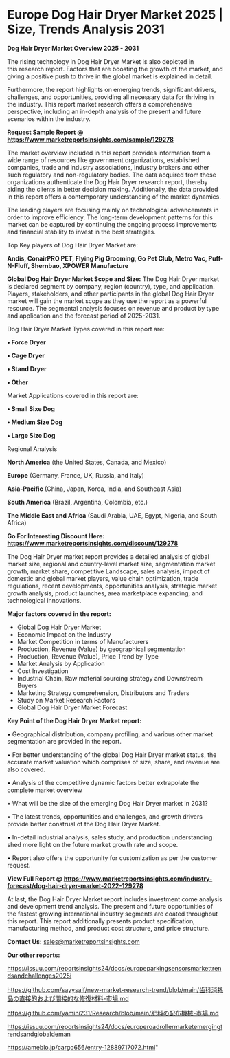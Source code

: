 # Europe Dog Hair Dryer Market 2025 | Size, Trends Analysis 2031

<Strong> Dog Hair Dryer Market Overview 2025 - 2031</strong>

The rising technology in Dog Hair Dryer Market is also depicted in this research report. Factors that are boosting the growth of the market, and giving a positive push to thrive in the global market is explained in detail.

Furthermore, the report highlights on emerging trends, significant drivers, challenges, and opportunities, providing all necessary data for thriving in the industry. This report market research offers a comprehensive perspective, including an in-depth analysis of the present and future scenarios within the industry.

<strong>Request Sample Report @ <a href=https://www.marketreportsinsights.com/sample/129278>https://www.marketreportsinsights.com/sample/129278</a></strong>

The market overview included in this report provides information from a wide range of resources like government organizations, established companies, trade and industry associations, industry brokers and other such regulatory and non-regulatory bodies. The data acquired from these organizations authenticate the Dog Hair Dryer research report, thereby aiding the clients in better decision making. Additionally, the data provided in this report offers a contemporary understanding of the market dynamics.

The leading players are focusing mainly on technological advancements in order to improve efficiency. The long-term development patterns for this market can be captured by continuing the ongoing process improvements and financial stability to invest in the best strategies.

Top Key players of Dog Hair Dryer Market are:

<strong>Andis, ConairPRO PET, Flying Pig Grooming, Go Pet Club, Metro Vac, Puff-N-Fluff, Shernbao, XPOWER Manufacture</strong>

<strong><b>Global Dog Hair Dryer Market Scope and Size:</b></strong>
The Dog Hair Dryer market is declared segment by company, region (country), type, and application. Players, stakeholders, and other participants in the global Dog Hair Dryer market will gain the market scope as they use the report as a powerful resource. The segmental analysis focuses on revenue and product by type and application and the forecast period of 2025-2031.

Dog Hair Dryer Market Types covered in this report are:

<strong>• Force Dryer

• Cage Dryer

• Stand Dryer

• Other</strong>

Market Applications covered in this report are:

<strong>• Small Sixe Dog

• Medium Size Dog

• Large Size Dog</strong> 

Regional Analysis

<strong>North America</strong> (the United States, Canada, and Mexico)

<strong>Europe</strong> (Germany, France, UK, Russia, and Italy)

<strong>Asia-Pacific</strong> (China, Japan, Korea, India, and Southeast Asia)

<strong>South America</strong> (Brazil, Argentina, Colombia, etc.)

<strong>The Middle East and Africa</strong> (Saudi Arabia, UAE, Egypt, Nigeria, and South Africa)

<strong>Go For Interesting Discount Here: <a href=https://www.marketreportsinsights.com/discount/129278>https://www.marketreportsinsights.com/discount/129278</a></strong>

The Dog Hair Dryer market report provides a detailed analysis of global market size, regional and country-level market size, segmentation market growth, market share, competitive Landscape, sales analysis, impact of domestic and global market players, value chain optimization, trade regulations, recent developments, opportunities analysis, strategic market growth analysis, product launches, area marketplace expanding, and technological innovations.

<strong><b>Major factors covered in the report:</b></strong>
<ul>
  <li>Global Dog Hair Dryer Market </li>
  <li>Economic Impact on the Industry</li>
  <li>Market Competition in terms of Manufacturers</li>
  <li>Production, Revenue (Value) by geographical segmentation</li>
  <li>Production, Revenue (Value), Price Trend by Type</li>
  <li>Market Analysis by Application</li>
  <li>Cost Investigation</li>
  <li>Industrial Chain, Raw material sourcing strategy and Downstream Buyers</li>
  <li>Marketing Strategy comprehension, Distributors and Traders</li>
  <li>Study on Market Research Factors</li>
  <li>Global Dog Hair Dryer Market Forecast</li>
</ul>

<strong><b>Key Point of the Dog Hair Dryer Market report:</b></strong>

• Geographical distribution, company profiling, and various other market segmentation are provided in the report.

• For better understanding of the global Dog Hair Dryer market status, the accurate market valuation which comprises of size, share, and revenue are also covered.

• Analysis of the competitive dynamic factors better extrapolate the complete market overview

• What will be the size of the emerging Dog Hair Dryer market in 2031?

• The latest trends, opportunities and challenges, and growth drivers provide better construal of the Dog Hair Dryer Market.

• In-detail industrial analysis, sales study, and production understanding shed more light on the future market growth rate and scope.

• Report also offers the opportunity for customization as per the customer request.

<strong><b>View Full Report @ <a href=https://www.marketreportsinsights.com/industry-forecast/dog-hair-dryer-market-2022-129278>https://www.marketreportsinsights.com/industry-forecast/dog-hair-dryer-market-2022-129278</a></b></strong>


At last, the Dog Hair Dryer Market report includes investment come analysis and development trend analysis. The present and future opportunities of the fastest growing international industry segments are coated throughout this report. This report additionally presents product specification, manufacturing method, and product cost structure, and price structure.

<strong>Contact Us:</strong>
sales@marketreportsinsights.com

<strong>Our other reports:</strong>

<a href=https://issuu.com/reportsinsights24/docs/europeparkingsensorsmarkettrendsandchallenges2025i>https://issuu.com/reportsinsights24/docs/europeparkingsensorsmarkettrendsandchallenges2025i</a>

<a href=https://github.com/sayysaif/new-market-research-trend/blob/main/歯科消耗品の直接的および間接的な修復材料-市場.md>https://github.com/sayysaif/new-market-research-trend/blob/main/歯科消耗品の直接的および間接的な修復材料-市場.md</a>

<a href=https://github.com/yamini231/Research/blob/main/肥料の配布機械-市場.md>https://github.com/yamini231/Research/blob/main/肥料の配布機械-市場.md</a>

<a href=https://issuu.com/reportsinsights24/docs/europeroadrollermarketemergingtrendsandglobaldeman>https://issuu.com/reportsinsights24/docs/europeroadrollermarketemergingtrendsandglobaldeman</a>

<a href=https://ameblo.jp/cargo656/entry-12889717072.html>https://ameblo.jp/cargo656/entry-12889717072.html</a>"

